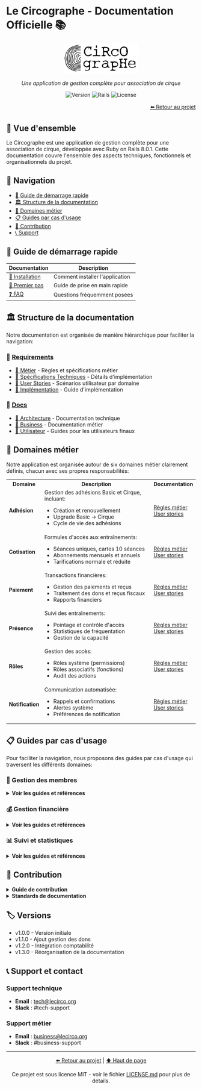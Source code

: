 # Le Circographe - Documentation Officielle 📚

<div align="center">
  <img src="/docs/images/logo.png" alt="Logo Le Circographe" width="200"/>
  <p><i>Une application de gestion complète pour association de cirque</i></p>
  
  ![Version](https://img.shields.io/badge/version-1.3.0-blue)
  ![Rails](https://img.shields.io/badge/Rails-8.0.1-red)
  ![License](https://img.shields.io/badge/license-MIT-green)
</div>

<div align="right">
  <a href="/README.md">⬅️ Retour au projet</a>
</div>

## 🎯 Vue d'ensemble
Le Circographe est une application de gestion complète pour une association de cirque, développée avec Ruby on Rails 8.0.1. Cette documentation couvre l'ensemble des aspects techniques, fonctionnels et organisationnels du projet.

## 🧭 Navigation

- [📘 Guide de démarrage rapide](#-guide-de-démarrage-rapide)
- [🏛️ Structure de la documentation](#-structure-de-la-documentation)
- [🔄 Domaines métier](#-domaines-métier)
- [📋 Guides par cas d'usage](#-guides-par-cas-dusage)
- [📝 Contribution](#-contribution)
- [📞 Support](#-support-et-contact)

## 📘 Guide de démarrage rapide

| Documentation | Description |
|---------------|-------------|
| [🔧 Installation](/docs/architecture/README.md) | Comment installer l'application |
| [🚀 Premier pas](/docs/utilisateur/guides/README.md) | Guide de prise en main rapide |
| [❓ FAQ](/docs/utilisateur/guides/README.md) | Questions fréquemment posées |

## 🏛️ Structure de la documentation

Notre documentation est organisée de manière hiérarchique pour faciliter la navigation:

### 📁 [Requirements](/requirements/README.md)

- [📁 Métier](/requirements/1_métier/index.md) - Règles et spécifications métier
- [📁 Spécifications Techniques](/requirements/2_specifications_techniques/README.md) - Détails d'implémentation
- [📁 User Stories](/requirements/3_user_stories/README.md) - Scénarios utilisateur par domaine
- [📁 Implémentation](/requirements/4_implementation/README.md) - Guide d'implémentation

### 📁 [Docs](/docs/README.md)

- [📁 Architecture](/docs/architecture/README.md) - Documentation technique
- [📁 Business](/docs/business/README.md) - Documentation métier
- [📁 Utilisateur](/docs/utilisateur/README.md) - Guides pour les utilisateurs finaux

## 🔄 Domaines métier

Notre application est organisée autour de six domaines métier clairement définis, chacun avec ses propres responsabilités:

<table>
  <tr>
    <th>Domaine</th>
    <th>Description</th>
    <th>Documentation</th>
  </tr>
  <tr>
    <td><strong>Adhésion</strong></td>
    <td>
      Gestion des adhésions Basic et Cirque, incluant:
      <ul>
        <li>Création et renouvellement</li>
        <li>Upgrade Basic → Cirque</li>
        <li>Cycle de vie des adhésions</li>
      </ul>
    </td>
    <td>
      <a href="/requirements/1_métier/adhesion/index.md">Règles métier</a><br>
      <a href="/requirements/3_user_stories/adhesion.md">User stories</a>
    </td>
  </tr>
  <tr>
    <td><strong>Cotisation</strong></td>
    <td>
      Formules d'accès aux entraînements:
      <ul>
        <li>Séances uniques, cartes 10 séances</li>
        <li>Abonnements mensuels et annuels</li>
        <li>Tarifications normale et réduite</li>
      </ul>
    </td>
    <td>
      <a href="/requirements/1_métier/cotisation/index.md">Règles métier</a><br>
      <a href="/requirements/3_user_stories/cotisation.md">User stories</a>
    </td>
  </tr>
  <tr>
    <td><strong>Paiement</strong></td>
    <td>
      Transactions financières:
      <ul>
        <li>Gestion des paiements et reçus</li>
        <li>Traitement des dons et reçus fiscaux</li>
        <li>Rapports financiers</li>
      </ul>
    </td>
    <td>
      <a href="/requirements/1_métier/paiement/index.md">Règles métier</a><br>
      <a href="/requirements/3_user_stories/paiement.md">User stories</a>
    </td>
  </tr>
  <tr>
    <td><strong>Présence</strong></td>
    <td>
      Suivi des entraînements:
      <ul>
        <li>Pointage et contrôle d'accès</li>
        <li>Statistiques de fréquentation</li>
        <li>Gestion de la capacité</li>
      </ul>
    </td>
    <td>
      <a href="/requirements/1_métier/presence/index.md">Règles métier</a><br>
      <a href="/requirements/3_user_stories/presence.md">User stories</a>
    </td>
  </tr>
  <tr>
    <td><strong>Rôles</strong></td>
    <td>
      Gestion des accès:
      <ul>
        <li>Rôles système (permissions)</li>
        <li>Rôles associatifs (fonctions)</li>
        <li>Audit des actions</li>
      </ul>
    </td>
    <td>
      <a href="/requirements/1_métier/roles/index.md">Règles métier</a><br>
      <a href="/requirements/3_user_stories/roles.md">User stories</a>
    </td>
  </tr>
  <tr>
    <td><strong>Notification</strong></td>
    <td>
      Communication automatisée:
      <ul>
        <li>Rappels et confirmations</li>
        <li>Alertes système</li>
        <li>Préférences de notification</li>
      </ul>
    </td>
    <td>
      <a href="/requirements/1_métier/notification/index.md">Règles métier</a><br>
      <a href="/requirements/3_user_stories/notification.md">User stories</a>
    </td>
  </tr>
</table>

## 📋 Guides par cas d'usage

Pour faciliter la navigation, nous proposons des guides par cas d'usage qui traversent les différents domaines:

### 👥 Gestion des membres

<details>
  <summary><strong>Voir les guides et références</strong></summary>
  
  - [Guide complet](/docs/utilisateur/guides/README.md)
  - Domaines associés:
    - [Adhésion](/requirements/1_métier/adhesion/index.md)
    - [Rôles](/requirements/1_métier/roles/index.md)
    - [Notification](/requirements/1_métier/notification/index.md)
</details>

### 💰 Gestion financière

<details>
  <summary><strong>Voir les guides et références</strong></summary>
  
  - [Guide complet](/docs/utilisateur/guides/README.md)
  - Domaines associés:
    - [Paiement](/requirements/1_métier/paiement/index.md)
    - [Adhésion](/requirements/1_métier/adhesion/index.md)
    - [Cotisation](/requirements/1_métier/cotisation/index.md)
</details>

### 📊 Suivi et statistiques

<details>
  <summary><strong>Voir les guides et références</strong></summary>
  
  - [Guide complet](/docs/utilisateur/guides/README.md)
  - Domaines associés:
    - [Présence](/requirements/1_métier/presence/index.md)
    - [Paiement](/requirements/1_métier/paiement/index.md)
</details>

## 📝 Contribution

<details>
  <summary><strong>Guide de contribution</strong></summary>
  
  1. Fork le projet
  2. Créer une branche (`git checkout -b feature/AmazingFeature`)
  3. Commit les changements (`git commit -m 'Add some AmazingFeature'`)
  4. Push vers la branche (`git push origin feature/AmazingFeature`)
  5. Ouvrir une Pull Request
</details>

<details>
  <summary><strong>Standards de documentation</strong></summary>
  
  - Utiliser le Markdown pour tous les documents
  - Suivre les templates fournis
  - Maintenir les liens entre documents
  - Mettre à jour le glossaire si nécessaire
</details>

## 🏷️ Versions

- v1.0.0 - Version initiale
- v1.1.0 - Ajout gestion des dons
- v1.2.0 - Intégration comptabilité
- v1.3.0 - Réorganisation de la documentation

## 📞 Support et contact

### Support technique
- **Email** : tech@lecirco.org
- **Slack** : #tech-support

### Support métier
- **Email** : business@lecirco.org
- **Slack** : #business-support

---

<div align="center">
  <p>
    <a href="/README.md">⬅️ Retour au projet</a> | 
    <a href="#le-circographe---documentation-officielle-">⬆️ Haut de page</a>
  </p>
  
  <p>Ce projet est sous licence MIT - voir le fichier <a href="/LICENSE.md">LICENSE.md</a> pour plus de détails.</p>
</div> 